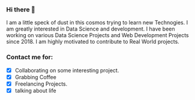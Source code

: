 ### Hi there 👋

I am a little speck of dust in this cosmos trying to learn new Technogies. I am greatly interested in Data Science and development. I have been working on various Data Science Projects and Web Development Projects since 2018. I am highly motivated to contribute to Real World projects.

### Contact me for: 
- [x] Collaborating on some interesting project.
- [x] Grabbing Coffee
- [x] Freelancing Projects.
- [x] talking about life 
<!--
**Arushacked/Arushacked** is a ✨ _special_ ✨ repository because its `README.md` (this file) appears on your GitHub profile.

Here are some ideas to get you started:

- 🔭 I’m currently working on ...
- 🌱 I’m currently learning ...
- 👯 I’m looking to collaborate on ...
- 🤔 I’m looking for help with ...
- 💬 Ask me about ...
- 📫 How to reach me: ...
- 😄 Pronouns: ...
- ⚡ Fun fact: ...
-->
